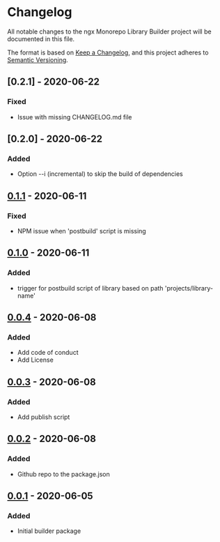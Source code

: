 # Changelog
All notable changes to the ngx Monorepo Library Builder project will be documented in this file.

The format is based on [Keep a Changelog](https://keepachangelog.com/en/1.0.0/),
and this project adheres to [Semantic Versioning](https://semver.org/spec/v2.0.0.html).

## [0.2.1] - 2020-06-22
### Fixed
- Issue with missing CHANGELOG.md file

## [0.2.0] - 2020-06-22
### Added
- Option --i (incremental) to skip the build of dependencies

## [0.1.1] - 2020-06-11
### Fixed
- NPM issue when 'postbuild' script is missing

## [0.1.0] - 2020-06-11
### Added
- trigger for postbuild script of library based on path 'projects/library-name'

## [0.0.4] - 2020-06-08
### Added
- Add code of conduct
- Add License

## [0.0.3] - 2020-06-08
### Added
- Add publish script

## [0.0.2] - 2020-06-08
### Added
- Github repo to the package.json

## [0.0.1] - 2020-06-05
### Added
- Initial builder package 


[0.0.1]: https://github.com/deKaantje/ngx-library-builder/compare/v0.0.1
[0.0.2]: https://github.com/deKaantje/ngx-library-builder/compare/v0.0.1...v0.0.2
[0.0.3]: https://github.com/deKaantje/ngx-library-builder/compare/v0.0.2...v0.0.3
[0.0.4]: https://github.com/deKaantje/ngx-library-builder/compare/v0.0.3...v0.0.4
[0.1.0]: https://github.com/deKaantje/ngx-library-builder/compare/v0.0.4...v0.1.0
[0.1.1]: https://github.com/deKaantje/ngx-library-builder/compare/v0.1.0...v0.1.1
